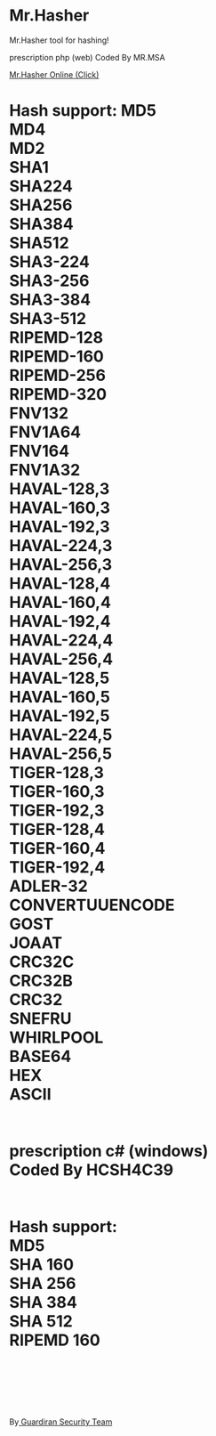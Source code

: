 # Mr.Hasher
Mr.Hasher tool for hashing!  

prescription php (web)
Coded By MR.MSA

[Mr.Hasher Online (Click)
](https://tools.mr-msa.xyz/Tools/mr-hasher/)

Hash support:
MD5<br>
MD4<br>
MD2<br>
SHA1<br>
SHA224<br>
SHA256<br>
SHA384<br>
SHA512<br>
SHA3-224<br>
SHA3-256<br>
SHA3-384<br>
SHA3-512<br>
RIPEMD-128<br>
RIPEMD-160<br>
RIPEMD-256<br>
RIPEMD-320<br>
FNV132<br>
FNV1A64<br>
FNV164<br>
FNV1A32<br>
HAVAL-128,3<br>
HAVAL-160,3<br>
HAVAL-192,3<br>
HAVAL-224,3<br>
HAVAL-256,3<br>
HAVAL-128,4<br>
HAVAL-160,4<br>
HAVAL-192,4<br>
HAVAL-224,4<br>
HAVAL-256,4<br>
HAVAL-128,5<br>
HAVAL-160,5<br>
HAVAL-192,5<br>
HAVAL-224,5<br>
HAVAL-256,5<br>
TIGER-128,3<br>
TIGER-160,3<br>
TIGER-192,3<br>
TIGER-128,4<br>
TIGER-160,4<br>
TIGER-192,4<br>
ADLER-32<br>
CONVERTUUENCODE<br>
GOST<br>
JOAAT<br>
CRC32C<br>
CRC32B<br>
CRC32<br>
SNEFRU<br>
WHIRLPOOL<br>
BASE64<br>
HEX<br>
ASCII<br>
<br><br>
prescription c#  (windows)<br>
Coded By HCSH4C39<br>
<br><br>
Hash support:<br>
MD5<br>
SHA 160<br>
SHA 256<br>
SHA 384<br>
SHA 512<br>
RIPEMD 160<br>
<br><br>
=======================
<br><br>
By[ Guardiran Security Team ](https://guardiran.org/)
